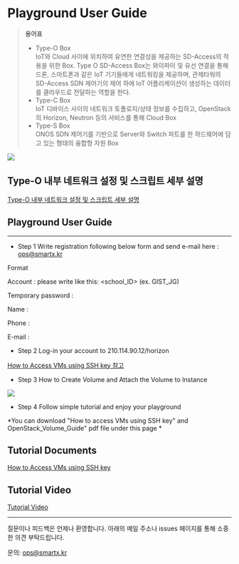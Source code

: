 # Playground User Guide

> **용어표**
> - Type-O Box  
 IoT와 Cloud 사이에 위치하여 유연한 연결성을 제공하는 SD-Access의 적용을 위한 Box. Type O SD-Access Box는 와이파이 및 유선 연결을 통해 드론, 스마트폰과 같은 IoT 기기들에게 네트워킹을 제공하며, 관제타워의 SD-Access SDN 제어기의 제어 하에 IoT 어플리케이션이 생성하는 데이터를 클라우드로 전달하는 역할을 한다.
> - Type-C Box  
 IoT 디바이스 사이의 네트워크 토폴로지/상태 정보를 수집하고, OpenStack의 Horizon, Neutron 등의 서비스를 통해 Cloud Box
> - Type-S Box  
 ONOS SDN 제어기를 기반으로 Server와 Switch 파트를 한 하드웨어에 담고 있는 형태의 융합형 자원 Box
  
![](https://github.com/KOREN-Platform/Playground/blob/master/Images/KOREN%20SmartX%20Open%20Playground%20%26%20KOREN%20SDI.PNG)
  

## Type-O 내부 네트워크 설정 및 스크립트 세부 설명

[Type-O 내부 네트워크 설정 및 스크립트 세부 설명](https://github.com/KOREN-Platform/Playground/blob/master/Playground_Introduction_Guide/User_Guide/How%20to%20Access%20VMs%20using%20SSH%20key.pdf)

## Playground User Guide
---------------------------
- Step 1 Write registration following below form and send e-mail here : ops@smartx.kr  

Format

Account : please write like this: <school_ID> (ex. GIST_JG)

Temporary password :

Name :

Phone :

E-mail :

- Step 2 Log-in your account to 210.114.90.12/horizon

[How to Access VMs using SSH key 참고](https://github.com/KOREN-Platform/Playground/blob/master/Playground_Introduction_Guide/User_Guide/How%20to%20Access%20VMs%20using%20SSH%20key.pdf) 
 
- Step 3 How to Create Volume and Attach the Volume to Instance  

![](https://github.com/KOREN-Platform/Playground/blob/master/Images/playground_guide_volume.PNG)

- Step 4 Follow simple tutorial and enjoy your playground

*You can download "How to access VMs using SSH key" and OpenStack_Volume_Guide" pdf file under this page *
  
## Tutorial Documents

[How to Access VMs using SSH key](https://github.com/KOREN-Platform/Playground/blob/master/Playground_Introduction_Guide/User_Guide/How%20to%20Access%20VMs%20using%20SSH%20key.pdf)

## Tutorial Video

[Tutorial Video](https://www.youtube.com/watch?v=5RS1S0uOZts)

***

질문이나 피드백은 언제나 환영합니다. 아래의 메일 주소나 issues 페이지를 통해 소중한 의견 부탁드립니다.

문의: ops@smartx.kr
